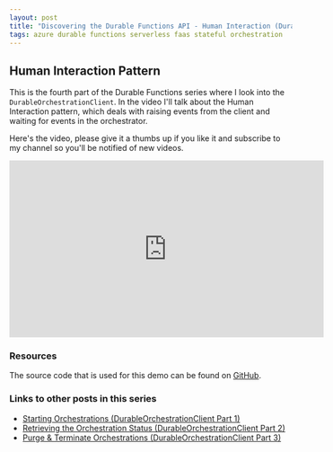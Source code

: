 ```yaml
---
layout: post
title: "Discovering the Durable Functions API - Human Interaction (DurableOrchestrationClient part 4)"
tags: azure durable functions serverless faas stateful orchestration
---
```


## Human Interaction Pattern

This is the fourth part of the Durable Functions series where I look into the `DurableOrchestrationClient`. In the video I'll talk about the Human Interaction pattern, which deals with raising events from the client and waiting for events in the orchestrator.

Here's the video, please give it a thumbs up if you like it and subscribe to my channel so you'll be notified of new videos.

<iframe width="560" height="315" src="https://www.youtube.com/embed/bJLuyzcTT78" frameborder="0" allow="autoplay; encrypted-media" allowfullscreen></iframe>

### Resources

The source code that is used for this demo can be found on [GitHub](https://github.com/marcduiker/demos-azure-durable-functions).

### Links to other posts in this series

- [Starting Orchestrations (DurableOrchestrationClient Part 1)](/2019/01/07/durable-functions-api-durableorchestrationclient-1.html)
- [Retrieving the Orchestration Status (DurableOrchestrationClient Part 2)](/2019/02/17/durable-functions-api-durableorchestrationclient-2.html)
- [Purge & Terminate Orchestrations (DurableOrchestrationClient Part 3)](/2019/08/12/durable-functions-api-purge-terminate.html)